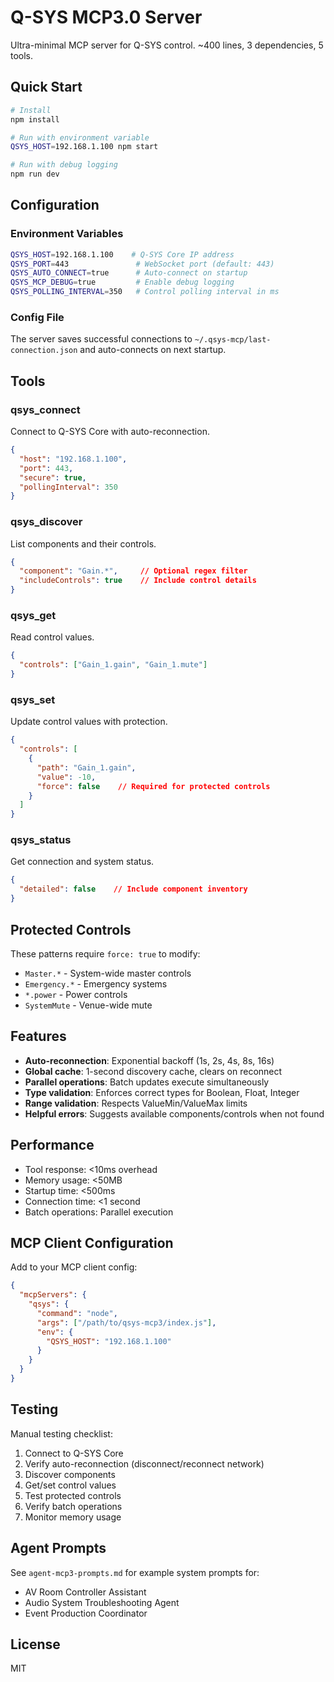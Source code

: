 # Q-SYS MCP3.0 Server

Ultra-minimal MCP server for Q-SYS control. ~400 lines, 3 dependencies, 5 tools.

## Quick Start

```bash
# Install
npm install

# Run with environment variable
QSYS_HOST=192.168.1.100 npm start

# Run with debug logging
npm run dev
```

## Configuration

### Environment Variables
```bash
QSYS_HOST=192.168.1.100    # Q-SYS Core IP address
QSYS_PORT=443               # WebSocket port (default: 443)
QSYS_AUTO_CONNECT=true      # Auto-connect on startup
QSYS_MCP_DEBUG=true         # Enable debug logging
QSYS_POLLING_INTERVAL=350   # Control polling interval in ms
```

### Config File
The server saves successful connections to `~/.qsys-mcp/last-connection.json` and auto-connects on next startup.

## Tools

### qsys_connect
Connect to Q-SYS Core with auto-reconnection.
```json
{
  "host": "192.168.1.100",
  "port": 443,
  "secure": true,
  "pollingInterval": 350
}
```

### qsys_discover
List components and their controls.
```json
{
  "component": "Gain.*",     // Optional regex filter
  "includeControls": true    // Include control details
}
```

### qsys_get
Read control values.
```json
{
  "controls": ["Gain_1.gain", "Gain_1.mute"]
}
```

### qsys_set
Update control values with protection.
```json
{
  "controls": [
    {
      "path": "Gain_1.gain",
      "value": -10,
      "force": false    // Required for protected controls
    }
  ]
}
```

### qsys_status
Get connection and system status.
```json
{
  "detailed": false    // Include component inventory
}
```

## Protected Controls

These patterns require `force: true` to modify:
- `Master.*` - System-wide master controls
- `Emergency.*` - Emergency systems
- `*.power` - Power controls
- `SystemMute` - Venue-wide mute

## Features

- **Auto-reconnection**: Exponential backoff (1s, 2s, 4s, 8s, 16s)
- **Global cache**: 1-second discovery cache, clears on reconnect
- **Parallel operations**: Batch updates execute simultaneously
- **Type validation**: Enforces correct types for Boolean, Float, Integer
- **Range validation**: Respects ValueMin/ValueMax limits
- **Helpful errors**: Suggests available components/controls when not found

## Performance

- Tool response: <10ms overhead
- Memory usage: <50MB
- Startup time: <500ms
- Connection time: <1 second
- Batch operations: Parallel execution

## MCP Client Configuration

Add to your MCP client config:

```json
{
  "mcpServers": {
    "qsys": {
      "command": "node",
      "args": ["/path/to/qsys-mcp3/index.js"],
      "env": {
        "QSYS_HOST": "192.168.1.100"
      }
    }
  }
}
```

## Testing

Manual testing checklist:
1. Connect to Q-SYS Core
2. Verify auto-reconnection (disconnect/reconnect network)
3. Discover components
4. Get/set control values
5. Test protected controls
6. Verify batch operations
7. Monitor memory usage

## Agent Prompts

See `agent-mcp3-prompts.md` for example system prompts for:
- AV Room Controller Assistant
- Audio System Troubleshooting Agent
- Event Production Coordinator

## License

MIT